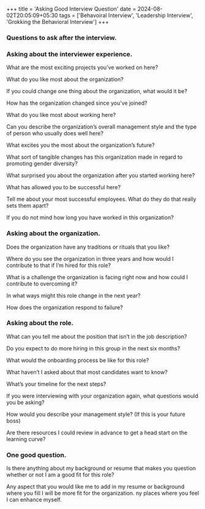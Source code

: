 +++
title = 'Asking Good Interview Question'
date = 2024-08-02T20:05:09+05:30
tags = ['Behavoiral Interview', 'Leadership Interview', 'Grokking the Behavioral Interview']
+++

### Questions to ask after the interview.

### Asking about the interviewer experience.

What are the most exciting projects you’ve worked on here?

What do you like most about the organization?

If you could change one thing about the organization, what would it be?

How has the organization changed since you’ve joined?

What do you like most about working here?

Can you describe the organization’s overall management style and the type of person who usually does well here?

What excites you the most about the organization’s future?

What sort of tangible changes has this organization made in regard to promoting gender diversity?

What surprised you about the organization after you started working here?

What has allowed you to be successful here?

Tell me about your most successful employees. What do they do that really sets them apart?

If you do not mind how long you have worked in this organization?

### Asking about the organization.

Does the organization have any traditions or rituals that you like?

Where do you see the organization in three years and how would I contribute to that if I’m hired for this role?

What is a challenge the organization is facing right now and how could I contribute to overcoming it?

In what ways might this role change in the next year?

How does the organization respond to failure?

### Asking about the role.

What can you tell me about the position that isn’t in the job description?

Do you expect to do more hiring in this group in the next six months?

What would the onboarding process be like for this role?

What haven’t I asked about that most candidates want to know?

What’s your timeline for the next steps?

If you were interviewing with your organization again, what questions would you be asking?

How would you describe your management style? (If this is your future boss)

Are there resources I could review in advance to get a head start on the learning curve?

### One good question.

Is there anything about my background or resume that makes you question whether or not I am a good fit for this role?

Any aspect that you would like me to add in my resume or background where you fill I will be more fit for the
organization. ny places where you feel I can enhance myself.